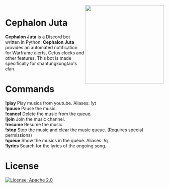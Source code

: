 <img align="right" src="https://cdn.discordapp.com/app-icons/624992226727952395/27096adac4f838cd4cd427df37859648.png?size=256" height="250" width="250">

# Cephalon Juta
**Cephalon Juta** is a Discord bot written in Python. **Cephalon Juta** provides an automated notification for Warframe alerts, Cetus clocks and other features. This bot is made specifically for shantungkungtao's clan.

# Commands
**!play** Play musics from youtube. Aliases: !yt <br>
**!pause** Pause the music. <br>
**!cancel** Delete the music from the queue. <br>
**!join** Join the music channel. <br>
**!resume** Resume the music. <br>
**!stop** Stop the music and clear the music queue. (Requires special permissions) <br>
**!queue** Show the musics in the queue. Aliases: !q <br>
**!lyrics** Search for the lyrics of the ongoing song. <br>

# License
[![License: Apache 2.0](https://img.shields.io/badge/license-Apache%202.0-green.svg)](https://opensource.org/licenses/Apache-2.0)
